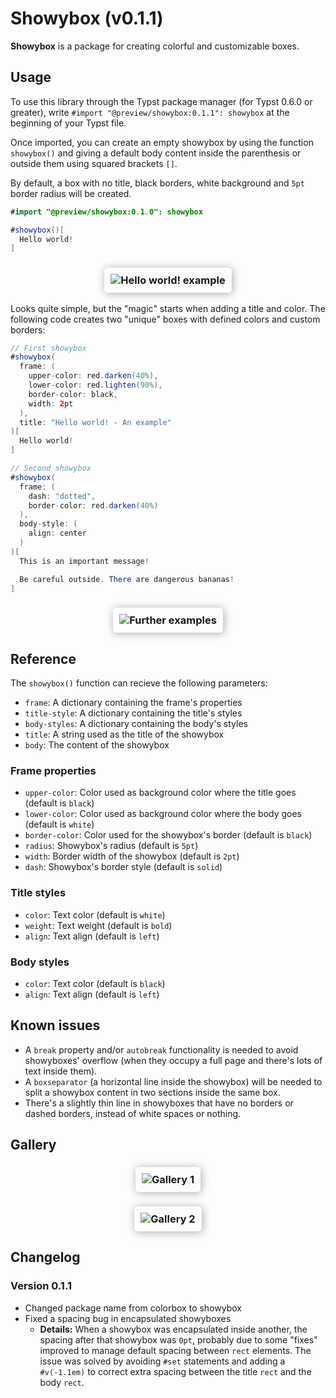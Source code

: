# Showybox (v0.1.1)

**Showybox** is a package for creating colorful and customizable boxes.

## Usage

To use this library through the Typst package manager (for Typst 0.6.0 or greater), write `#import "@preview/showybox:0.1.1": showybox` at the beginning of your Typst file.

Once imported, you can create an empty showybox by using the function `showybox()` and giving a default body content inside the parenthesis or outside them using squared brackets `[]`.

By default, a box with no title, black borders, white background and `5pt` border radius will be created.

```java
#import "@preview/showybox:0.1.0": showybox

#showybox()[
  Hello world!
]
```
<h3 align="center">
  <img alt="Hello world! example" src="https://i.ibb.co/5FZ5Q32/Captura-de-pantalla-2023-07-01-152146.png" style="max-width: 100%; padding: 10px 10px; box-shadow: 1pt 1pt 10pt 0pt #AAAAAA; border-radius: 4pt">
</h3>

Looks quite simple, but the "magic" starts when adding a title and color. The following code creates two "unique" boxes with defined colors and custom borders:
```java
// First showybox
#showybox(
  frame: (
    upper-color: red.darken(40%),
    lower-color: red.lighten(90%),
    border-color: black,
    width: 2pt
  ),
  title: "Hello world! - An example"
)[
  Hello world!
]

// Second showybox
#showybox(
  frame: (
    dash: "dotted",
    border-color: red.darken(40%)
  ),
  body-style: (
    align: center
  )
)[
  This is an important message!

  Be careful outside. There are dangerous bananas!
]
```
<h3 align="center">
  <img alt="Further examples" src="https://i.ibb.co/mGgGd1s/Captura-de-pantalla-2023-07-01-152214.png" style="max-width: 100%; padding: 10px 10px; box-shadow: 1pt 1pt 10pt 0pt #AAAAAA; border-radius: 4pt">
</h3>

## Reference

The `showybox()` function can recieve the following parameters:
- `frame`: A dictionary containing the frame's properties
- `title-style`: A dictionary containing the title's styles
- `body-styles`: A dictionary containing the body's styles
- `title`: A string used as the title of the showybox
- `body`: The content of the showybox

### Frame properties
- `upper-color`: Color used as background color where the title goes (default is `black`)
- `lower-color`: Color used as background color where the body goes (default is `white`)
- `border-color`: Color used for the showybox's border (default is `black`)
- `radius`: Showybox's radius (default is `5pt`)
- `width`: Border width of the showybox (default is `2pt`)
- `dash`: Showybox's border style (default is `solid`)

### Title styles
- `color`: Text color (default is `white`)
- `weight`: Text weight (default is `bold`)
- `align`: Text align (default is `left`)

### Body styles
- `color`: Text color (default is `black`)
- `align`: Text align (default is `left`)

## Known issues
- A `break` property and/or `autobreak` functionality is needed to avoid showyboxes' overflow (when they occupy a full page and there's lots of text inside them).
- A `boxseparator` (a horizontal line inside the showybox) will be needed to split a showybox content in two sections inside the same box.
- There's a slightly thin line in showyboxes that have no borders or dashed borders, instead of white spaces or nothing.

## Gallery
<h3 align="center">
  <img alt="Gallery 1" src="https://i.ibb.co/rmFYWhq/Captura-de-pantalla-2023-07-01-152511.png" style="max-width: 100%; padding: 10px 10px; box-shadow: 1pt 1pt 10pt 0pt #AAAAAA; border-radius: 4pt">
</h3>
<h3 align="center">
  <img alt="Gallery 2" src="https://i.ibb.co/23xvrHt/Captura-de-pantalla-2023-07-01-152528.png" style="max-width: 100%; padding: 10px 10px; box-shadow: 1pt 1pt 10pt 0pt #AAAAAA; border-radius: 4pt">
</h3>

## Changelog

### Version 0.1.1
- Changed package name from colorbox to showybox
- Fixed a spacing bug in encapsulated showyboxes
  - **Details:** When a showybox was encapsulated inside another, the spacing after that showybox was `0pt`, probably due to some "fixes" improved to manage default spacing between `rect` elements. The issue was solved by avoiding `#set` statements and adding a `#v(-1.1em)` to correct extra spacing between the title `rect` and the body `rect`.

